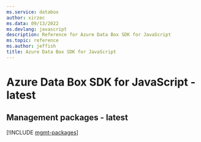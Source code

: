 ```yaml
---
ms.service: databox
author: xirzec
ms.data: 09/13/2022
ms.devlang: javascript
description: Reference for Azure Data Box SDK for JavaScript
ms.topic: reference
ms.author: jeffish
title: Azure Data Box SDK for JavaScript
---
```

# Azure Data Box SDK for JavaScript - latest

## Management packages - latest
[!INCLUDE [mgmt-packages](data-box-mgmt-index.md)]